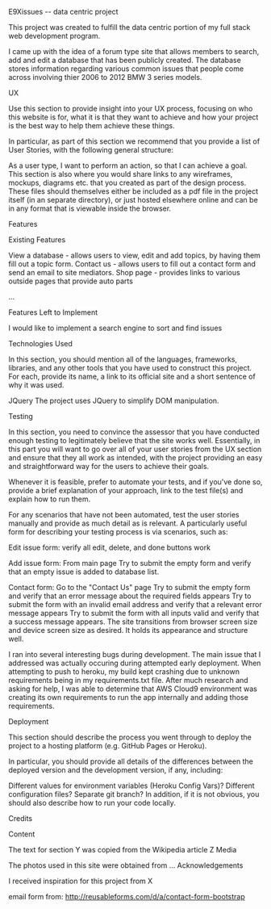 E9Xissues -- data centric project

This project was created to fulfill the data centric portion of my full stack web development program.

I came up with the idea of a forum type site that allows members to search, add and edit a database that has been publicly created. The database stores information regarding various common issues that people come across involving thier 2006 to 2012 BMW 3 series models.

UX

Use this section to provide insight into your UX process, focusing on who this website is for, what it is that they want to achieve and how your project is the best way to help them achieve these things.

In particular, as part of this section we recommend that you provide a list of User Stories, with the following general structure:

As a user type, I want to perform an action, so that I can achieve a goal.
This section is also where you would share links to any wireframes, mockups, diagrams etc. that you created as part of the design process. These files should themselves either be included as a pdf file in the project itself (in an separate directory), or just hosted elsewhere online and can be in any format that is viewable inside the browser.

Features

Existing Features

View a database  - allows users to view, edit and add topics, by having them fill out a topic form.
Contact us  - allows users to fill out a contact form and send an email to site mediators.
Shop page  - provides links to various outside pages that provide auto parts

...

Features Left to Implement

I would like to implement a search engine to sort and find issues

Technologies Used

In this section, you should mention all of the languages, frameworks, libraries, and any other tools that you have used to construct this project. For each, provide its name, a link to its official site and a short sentence of why it was used.

JQuery
The project uses JQuery to simplify DOM manipulation.



Testing

In this section, you need to convince the assessor that you have conducted enough testing to legitimately believe that the site works well. Essentially, in this part you will want to go over all of your user stories from the UX section and ensure that they all work as intended, with the project providing an easy and straightforward way for the users to achieve their goals.

Whenever it is feasible, prefer to automate your tests, and if you've done so, provide a brief explanation of your approach, link to the test file(s) and explain how to run them.

For any scenarios that have not been automated, test the user stories manually and provide as much detail as is relevant. A particularly useful form for describing your testing process is via scenarios, such as:

Edit issue form:
verify all edit, delete, and done buttons work

Add issue form:
From main page
Try to submit the empty form and verify that an empty issue is added to database list.


Contact form:
Go to the "Contact Us" page
Try to submit the empty form and verify that an error message about the required fields appears
Try to submit the form with an invalid email address and verify that a relevant error message appears
Try to submit the form with all inputs valid and verify that a success message appears.
The site transitions from browser screen size and device screen size as desired. It holds its appearance and structure well.

I ran into several interesting bugs during development. The main issue that I addressed was actually occuring during attempted early deployment. When attempting to push to heroku, my build kept crashing due to unknown requirements being in my requirements.txt file. After much research and asking for help, I was able to determine that AWS Cloud9 environment was creating its own requirements to run the app internally and adding those requirements.



Deployment

This section should describe the process you went through to deploy the project to a hosting platform (e.g. GitHub Pages or Heroku).

In particular, you should provide all details of the differences between the deployed version and the development version, if any, including:

Different values for environment variables (Heroku Config Vars)?
Different configuration files?
Separate git branch?
In addition, if it is not obvious, you should also describe how to run your code locally.

Credits

Content

The text for section Y was copied from the Wikipedia article Z
Media

The photos used in this site were obtained from ...
Acknowledgements

I received inspiration for this project from X


email form from: http://reusableforms.com/d/a/contact-form-bootstrap

